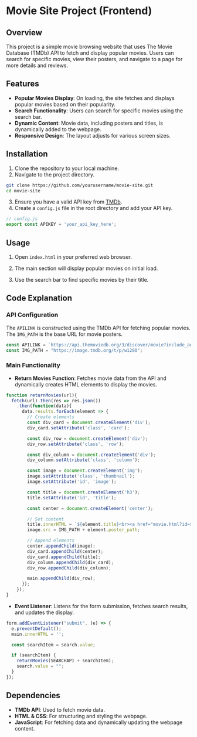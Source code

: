 # Movie Site Project (Frontend)

## Overview

This project is a simple movie browsing website that uses The Movie Database (TMDb) API to fetch and display popular movies. Users can search for specific movies, view their posters, and navigate to a page for more details and reviews.

## Features

- **Popular Movies Display**: On loading, the site fetches and displays popular movies based on their popularity.
- **Search Functionality**: Users can search for specific movies using the search bar.
- **Dynamic Content**: Movie data, including posters and titles, is dynamically added to the webpage.
- **Responsive Design**: The layout adjusts for various screen sizes.

## Installation

1. Clone the repository to your local machine.
2. Navigate to the project directory.

```bash
git clone https://github.com/yourusername/movie-site.git
cd movie-site
```

3. Ensure you have a valid API key from [TMDb](https://www.themoviedb.org/).
4. Create a `config.js` file in the root directory and add your API key.

```javascript
// config.js
export const APIKEY = 'your_api_key_here';
```

## Usage

1. Open `index.html` in your preferred web browser.

2. The main section will display popular movies on initial load.

3. Use the search bar to find specific movies by their title.

## Code Explanation

### API Configuration

The `APILINK` is constructed using the TMDb API for fetching popular movies. The `IMG_PATH` is the base URL for movie posters.

```javascript
const APILINK = `https://api.themoviedb.org/3/discover/movie?include_adult=false&include_video=false&language=en-US&page=1&sort_by=popularity.desc&api_key="${api.APIKEY}"`;
const IMG_PATH = "https://image.tmdb.org/t/p/w1280";
```

### Main Functionality

- **Return Movies Function**: Fetches movie data from the API and dynamically creates HTML elements to display the movies.

```javascript
function returnMovies(url){
  fetch(url).then(res => res.json())
    .then(function(data){
      data.results.forEach(element => {
        // Create elements
        const div_card = document.createElement('div');
        div_card.setAttribute('class', 'card');

        const div_row = document.createElement('div');
        div_row.setAttribute('class', 'row');

        const div_column = document.createElement('div');
        div_column.setAttribute('class', 'column');

        const image = document.createElement('img');
        image.setAttribute('class', 'thumbnail');
        image.setAttribute('id', 'image');

        const title = document.createElement('h3');
        title.setAttribute('id', 'title');

        const center = document.createElement('center');

        // Set content
        title.innerHTML = `${element.title}<br><a href="movie.html?id=${element.id}&title=${element.title}" class="button">Reviews</a>`;
        image.src = IMG_PATH + element.poster_path;

        // Append elements
        center.appendChild(image);
        div_card.appendChild(center);
        div_card.appendChild(title);
        div_column.appendChild(div_card);
        div_row.appendChild(div_column);

        main.appendChild(div_row);
      });
    });
}
```

- **Event Listener**: Listens for the form submission, fetches search results, and updates the display.

```javascript
form.addEventListener("submit", (e) => {
  e.preventDefault();
  main.innerHTML = '';

  const searchItem = search.value;

  if (searchItem) {
    returnMovies(SEARCHAPI + searchItem);
    search.value = "";
  }
});
```

## Dependencies

- **TMDb API**: Used to fetch movie data.
- **HTML & CSS**: For structuring and styling the webpage.
- **JavaScript**: For fetching data and dynamically updating the webpage content.


